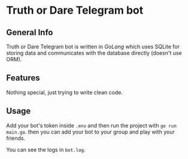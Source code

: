 # Truth or Dare Telegram bot

## General Info

Truth or Dare Telegram bot is written in _GoLang_ which uses SQLite for storing data and communicates with the database directly (doesn't use ORM).

## Features

Nothing special, just trying to write clean code.

## Usage

Add your bot's token inside `.env` and then run the project with `go run main.go`. then you can add your bot to your group and play with your friends.

You can see the logs in `bot.log`.
